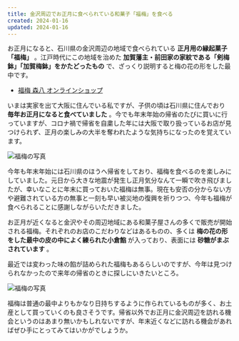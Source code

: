 ```yaml
---
title: 金沢周辺でお正月に食べられている和菓子「福梅」を食べる
created: 2024-01-16
updated: 2024-01-16
---
```


お正月になると、石川県の金沢周辺の地域で食べられている **正月用の縁起菓子「福梅」** 。江戸時代にこの地域を治めた **加賀藩主・前田家の家紋である「剣梅鉢」「加賀梅鉢」をかたどったもの** で、ざっくり説明すると梅の花の形をした最中です。

- [福梅 森八 オンラインショップ](https://morihachi-shop.com/SHOP/111646/111666/list.html)

いまは実家を出て大阪に住んでいる私ですが、子供の頃は石川県に住んでおり **毎年お正月になると食べていました** 。今でも年末年始の帰省のたびに買いに行っていますが、コロナ禍で帰省を自粛した年には大阪で取り扱っているお店が見つけられず、正月の楽しみの大半を奪われたような気持ちになったのを覚えています。

![福梅の写真](e79e37c6-4fa7-4159-8601-0a49e3baa000)

今年も年末年始には石川県のほうへ帰省をしており、福梅を食べるのを楽しみにしていました。元日から大きな地震が発生し正月気分なんて一瞬で吹き飛びましたが、幸いなことに年末に買っておいた福梅は無事。現在も安否の分からない方や避難されている方の無事と一刻も早い被災地の復興を祈りつつ、今年も福梅が食べられることに感謝しながらいただきました。

お正月が近くなると金沢やその周辺地域にある和菓子屋さんの多くで販売が開始される福梅。それぞれのお店のこだわりなどはあるものの、多くは **梅の花の形をした最中の皮の中によく練られた小倉餡** が入っており、表面には **砂糖がまぶされています** 。

最近では変わった味の餡が詰められた福梅もあるらしいのですが、今年は見つけられなかったので来年の帰省のときに探しにいきたいところ。

![福梅の写真](1d8245e5-759c-4959-5c81-ccb38a2def00)

福梅は普通の最中よりもかなり日持ちするように作られているものが多く、お土産として買っていくのも良さそうです。帰省以外でお正月に金沢周辺を訪れる機会というのはあまり無いかもしれないですが、年末近くなどに訪れる機会があればぜひ手にとってみてはいかがでしょうか。
